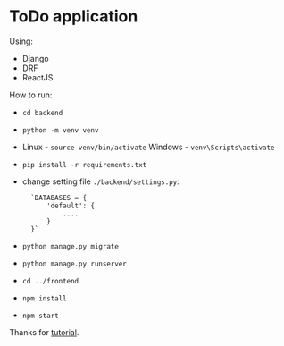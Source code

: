 # ToDo application 

Using:
* Django
* DRF
* ReactJS

How to run:
* `cd backend`
* `python -m venv venv`
* Linux - `source venv/bin/activate` Windows - `venv\Scripts\activate`  
* `pip install -r requirements.txt`
* change setting file `./backend/settings.py`:

        `DATABASES = {
            'default': {
                ....
            }
        }`

* `python manage.py migrate`
* `python manage.py runserver`
* `cd ../frontend`
* `npm install`
* `npm start`

Thanks for [tutorial]('https://scotch.io/tutorials/build-a-to-do-application-using-django-and-react').